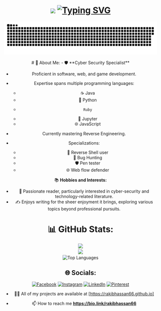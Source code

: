 <div align="center">
  <!-- Header -->
        <h1 align="center"> 
            <img src="https://readme-typing-svg.herokuapp.com/?font=Righteous&size=35&center=true&vCenter=true&width=500&height=70&duration=4000&lines=Hey%2C+This_is(Deadbrat)" /> 
        <a href="https://git.io/typing-svg"><img src="https://readme-typing-svg.herokuapp.com?font=Fira+Code&pause=1000&color=41C9E2&background=AD24CA00&random=false&width=435&lines=Welcome%2C+It's+an+honor+to+have+you" alt="Typing SVG" /></a>
</div>

<a target="_blank" rel="noopener noreferrer nofollow" href="https://raw.githubusercontent.com/rakibhassan66/rakibhassan66/output/github-contribution-grid-snake-dark.svg"><img src="https://raw.githubusercontent.com/ShrekBytes/ShrekBytes/output/github-contribution-grid-snake-dark.svg" alt="Snake animation" style="max-width: 100%;"></a>
          
<div align="center">

<div align="center">
<div align="center">
  
 <div align="center">
  # 💫 About Me:
  - 🛡️ **Cyber Security Specialist**<br>
  
  - Proficient in software, web, and game development.<br>
  
  - Expertise spans multiple programming languages:<br>
    - ☕ Java  
    - 🐍 Python
    -     Ruby
    - 📓 Jupyter  
    - 🌐 JavaScript  

  - Currently mastering Reverse Engineering.<br>
  
  - Specializations:<br>
    - 🔄 Reverse Shell user<br>
    - 🐞 Bug Hunting<br>
    - 🛡️ Pen tester<br>
    - 🌐 Web flow defender<br>
  
  📚 **Hobbies and Interests:**<br>
  - 📖 Passionate reader, particularly interested in cyber-security and technology-related literature.<br>
  - ✍️ Enjoys writing for the sheer enjoyment it brings, exploring various topics beyond professional pursuits.
</div>


# 📊 GitHub Stats:
<div align="center">

![](https://github-readme-stats.vercel.app/api?username=rakibhassan66&theme=blue-green&hide_border=true&include_all_commits=true&count_private=true)<br/>
![](https://github-readme-streak-stats.herokuapp.com/?user=rakibhassan66&theme=blue-green&hide_border=true)<br/>
![Top Languages](https://github-readme-stats.vercel.app/api/top-langs/?username=rakibhassan66&theme=blue-green&hide_border=true&include_all_commits=true&count_private=true&layout=compact&count=30)

</div>

## 🌐 Socials:
<div align="center">
  
[![Facebook](https://img.shields.io/badge/Facebook-%231877F2.svg?logo=Facebook&logoColor=white)](https://facebook.com/rakibhassan.rh66) [![Instagram](https://img.shields.io/badge/Instagram-%23E4405F.svg?logo=Instagram&logoColor=white)](https://instagram.com/_rakibhassan__) [![LinkedIn](https://img.shields.io/badge/LinkedIn-%230077B5.svg?logo=linkedin&logoColor=white)](https://linkedin.com/in/https://www.linkedin.com/authwall?trk=gf&trkInfo=AQFSCSPznIY9xwAAAY6a0kPYvYLhZkYJ3t-xQoNJrGbyfsv023sUYuBqpYCUGWSLvL5tlphL9knYap0S6-7s5Qo4a69jNeetqvJA9e6MGUtgVG2_9Hg6bPw3DVzIExtqNNYqJMw=&original_referer=https://bio.link/&sessionRedirect=https%3A%2F%2Fwww.linkedin.com%2Fin%2Frakibhassan66) [![Pinterest](https://img.shields.io/badge/Pinterest-%23E60023.svg?logo=Pinterest&logoColor=white)](https://pinterest.com/https://www.pinterest.com/rakibhassan66) 
- 👨‍💻 All of my projects are available at [https://rakibhassan66.github.io]

- 📫 How to reach me **https://bio.link/rakibhassan66**

</div>
